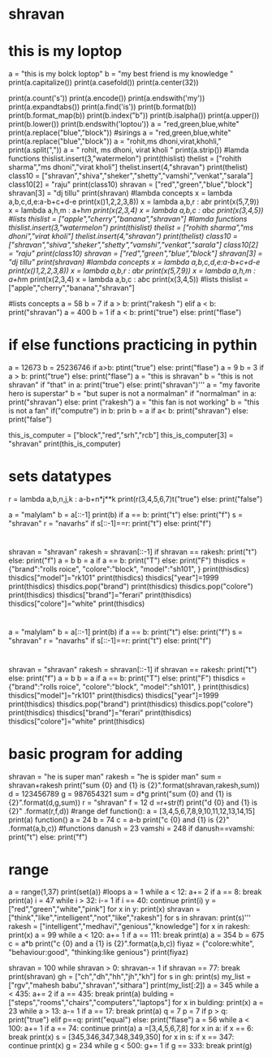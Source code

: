 # shravan
# this is my loptop
a = "this is my bolck loptop"
b = "my best friend is my knowledge "
print(a.capitalize())
print(a.casefold())
print(a.center(32))


print(a.count('s'))
print(a.encode())
print(a.endswith('my'))
print(a.expandtabs())
print(a.find('is'))
print(b.format(b))
print(b.format_map(b))
print(b.index("b"))
print(b.isalpha())
print(a.upper())
print(b.lower())
print(b.endswith('loptou'))
a = "red,green,blue,white"
print(a.replace("blue","block"))
#sirings
a = "red,green,blue,white"
print(a.replace("blue","block"))
a = "rohit,ms dhoni,virat,khohli,"
print(a.split(","))
a = " rohit, ms dhoni, virat kholi "
print(a.strip())
#lamda functions
thislist.insert(3,"watermelon")
print(thislist)
thelist = ["rohith sharma","ms dhoni","virat kholi"]
thelist.insert(4,"shravan")
print(thelist)
class10 = ["shravan","shiva","sheker","shetty","vamshi","venkat","sarala"]
class10[2] = "raju"
print(class10)
shravan = ["red","green","blue","block"]
shravan[3] = "dj tillu"
print(shravan)
#lambda concepts
x = lambda a,b,c,d,e:a-b+c+d-e
print(x()1,2,2,3,8))
x = lambda a,b,r : a*b*r
print(x(5,7,9))
x = lambda a,h,m : a+h*m
print(x(2,3,4)
x = lambda a,b,c : a*b*c
print(x(3,4,5))
#lists
thislist = ["apple","cherry","banana","shravan"]
#lamda functions
thislist.insert(3,"watermelon")
print(thislist)
thelist = ["rohith sharma","ms dhoni","virat kholi"]
thelist.insert(4,"shravan")
print(thelist)
class10 = ["shravan","shiva","sheker","shetty","vamshi","venkat","sarala"]
class10[2] = "raju"
print(class10)
shravan = ["red","green","blue","block"]
shravan[3] = "dj tillu"
print(shravan)
#lambda concepts
x = lambda a,b,c,d,e:a-b+c+d-e
print(x()1,2,2,3,8))
x = lambda a,b,r : a*b*r
print(x(5,7,9))
x = lambda a,h,m : a+h*m
print(x(2,3,4)
x = lambda a,b,c : a*b*c
print(x(3,4,5))
#lists
thislist = ["apple","cherry","banana","shravan"]

#lists concepts
a = 58
b = 7
if a > b:
    print("rakesh ")
elif a < b:
    print("shravan")
a = 400
b = 1
if a < b:
    print("true")
else:
    print("flase")
# if else functions practicing in pythin
a = 12673
b = 25236746
if a>b:
    ptint("true")
else:
    print("flase")
a = 9
b = 3
if a > b:
    print("true")
else:
    print("flase")
a = "this is shravan"
b = "this is not shravan"
if "that" in a:
    print("true")
else:
    print("shravan")'''
a = "my favorite hero is superstar"
b = "but super is not a normalman"
if "normalman" in a:
    print("shravan")
else:
    print ("rakesh")
a = "this fan is not working"
b = "this is not a fan"
if("computre") in b:
    prin
b = a
if a< b:
    print("shravan")
else:
    print("false")

this_is_computer = ["block","red","srh","rcb"]
this_is_computer[3] = "shravan"
print(this_is_computer)
# sets datatypes
r = lambda a,b,n,j,k : a-b+n*j**k
print(r(3,4,5,6,7)t("true")
else:
    print("false")

a = "malylam"
b = a[::-1]
print(b)
if a == b:
    print("t")
else:
    print("f")
s = "shravan"
r = "navarhs"
if s[::-1]==r:
    print("t")
else:
    print("f")
#
shravan = "shravan"
rakesh = shravan[::-1]
if shravan == rakesh:
    print("t")
else:
    print("f")
a = b
b = a
if a == b:
    print("T")
else:
    print("F")
thisdics = {"brand":"rolls roice",
            "colore":"block",
            "model":"sh101",
            }
print(thisdics)
thisdics["model"]="rk101"
print(thisdics)
thisdics["year"]=1999
print(thisdics)
thisdics.pop("brand")
print(thisdics)
thisdics.pop("colore")
print(thisdics)
thisdics["brand"]="ferari"
print(thisdics)
thisdics["colore"]="white"
print(thisdics)


#
a = "malylam"
b = a[::-1]
print(b)
if a == b:
    print("t")
else:
    print("f")
s = "shravan"
r = "navarhs"
if s[::-1]==r:
    print("t")
else:
    print("f")
#
shravan = "shravan"
rakesh = shravan[::-1]
if shravan == rakesh:
    print("t")
else:
    print("f")
a = b
b = a
if a == b:
    print("T")
else:
    print("F")
thisdics = {"brand":"rolls roice",
            "colore":"block",
            "model":"sh101",
            }
print(thisdics)
thisdics["model"]="rk101"
print(thisdics)
thisdics["year"]=1999
print(thisdics)
thisdics.pop("brand")
print(thisdics)
thisdics.pop("colore")
print(thisdics)
thisdics["brand"]="ferari"
print(thisdics)
thisdics["colore"]="white"
print(thisdics)

# basic program for adding
shravan = "he is super man"
rakesh = "he is spider man"
sum = shravan+rakesh
print("sum {0} and {1} is {2}".format(shravan,rakesh,sum))
d = 123456789
g = 987654321
sum = d*g
print("sum {0} and {1} is {2}".format(d,g,sum))
r = "shravan"
f = 12
d =r+str(f)
print("d {0} and {1} is {2}" .format(r,f,d))
#range
def function():
    a = [3,4,5,6,7,8,9,10,11,12,13,14,15]
    print(a)
function()
a = 24
b = 74
c = a-b
print("c {0} and {1} is {2}" .format(a,b,c))
#functions
danush = 23
vamshi = 248
if danush==vamshi:
   print("t")
else:
    print("f")
# range
a = range(1,37)
print(set(a))
#loops
a = 1
while a < 12:
    a+= 2
    if a == 8:
        break
    print(a)
i = 47
while i > 32:
    i-= 1
    if i == 40:
        continue
    print(i)
y = ["red","green","white","pink"]
for x in y:
    print(x)
shravan = ["think","like","intelligent","not","like","rakesh"]
for s in shravan:
    print(s)'''
rakesh = ["intelligent","medhavi","genious","knowledge"]
for x in rakesh:
    print(x)
a = 99
while a < 120:
    a+= 1
    if a == 111:
        break
    print(a)
a = 354
b = 675
c = a*b
print("c {0} and a {1} is {2}".format(a,b,c))
fiyaz = {"colore:white",
         "behaviour:good",
         "thinking:like genious"}
print(fiyaz)


shravan = 100
while shravan > 0:
    shravan-= 1
    if shravan == 77:
        break
    print(shravan)
gh = ["ch","dh","hh","jh","kh"]
for s in gh:
    print(s)
my_list = ["rgv","mahesh babu","shravan","sithara"]
print(my_list[:2])
a = 345
while a < 435:
    a+= 2
    if a == 435:
        break
    print(a)
bulding = ["steps","rooms","chairs","computers","laptops"]
for x in bulding:
    print(x)
a = 23
while a > 13:
    a-= 1
    if a == 17:
        break
    print(a)
q = 7
p = 7
if p > q:
    print("true")
elif p==q:
    print("equal")
else:
    print("flase")
a = 56
while a < 100:
    a+= 1
    if a == 74:
        continue
    print(a)
a =[3,4,5,6,7,8]
for x in a:
    if x == 6:
        break
    print(x)
s = [345,346,347,348,349,350]
for x in s:
    if x == 347:
        continue
    print(x)
g = 234
while g < 500:
    g+= 1
    if g == 333:
       break
    print(g)
